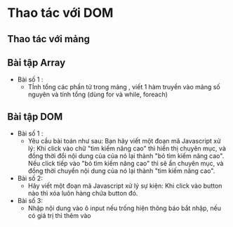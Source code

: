 # Thao tác với DOM

## Thao tác với mảng


## Bài tập Array
- Bài số 1 :
  - TÍnh tổng các phần tử trong mảng , viết 1 hàm truyền vào mảng số nguyên và tính tổng (dùng for và while, foreach)




## Bài tập DOM
- Bài số 1 :
  - Yêu cầu bài toán như sau:
  Bạn hãy viết một đoạn mã Javascript xử lý: Khi click vào chữ "tìm kiếm nâng cao" thì hiển thị chuyên mục, và đồng thời đổi nội dung của của nó lại thành "bỏ tìm kiếm nâng cao".
  Nếu click tiếp vào "bỏ tìm kiếm nâng cao" thì sẽ ẩn chuyên mục, và đồng thời chuyển nội dung của nó lại thành "tìm kiếm nâng cao".
- Bài số 2:
  - Hãy viết một đoạn mã Javascript xử lý sự kiện: Khi click vào button nào thì xóa luôn hàng chứa button đó.
- Bài số 3:
  - Nhập nội dung vào ô input nếu trống hiện thông báo bắt nhập, nếu có giá trị thì thêm vào